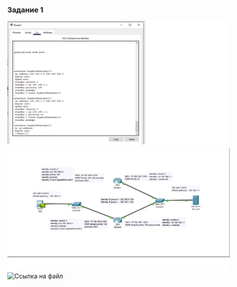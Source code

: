 <h3> Задание 1 </h3>

![alt text](https://github.com/Nildi/homework/blob/main/sflt_hw1.1.png)
![alt text](https://github.com/Nildi/homework/blob/main/sflt_hw1.2.png)
![Ссылка на файл](https://github.com/Nildi/homework/blob/main/hsrp_advanced_hw.pkt )
